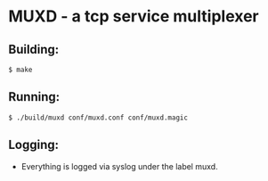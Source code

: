 MUXD - a tcp service multiplexer
================================

Building:
---------
	$ make

Running:
--------
	$ ./build/muxd conf/muxd.conf conf/muxd.magic

Logging:
--------
* Everything is logged via syslog under the label muxd.
